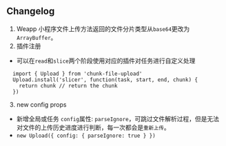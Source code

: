 ## Changelog

1. Weapp 
小程序文件上传方法返回的文件分片类型从`base64`更改为`ArrayBuffer`。
2. 插件注册  
 - 可以在`read`和`slice`两个阶段使用对应的插件对任务进行自定义处理  
```tsx
  import { Upload } from 'chunk-file-upload'
  Upload.install('slicer', function(task, start, end, chunk) {
    return chunk // return the chunk 
  })
```
3. new config props 
 - 新增全局或任务 `config`属性: `parseIgnore`，可跳过文件解析过程，但是无法对文件的上传历史进度进行判断，每一次都会是`重新上传`。
 - `new Upload({ config: { parseIgnore: true } })`